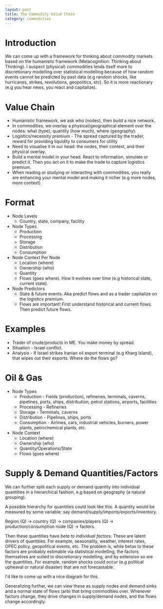 ```yaml
---
layout: post
title: The Commodity Value Chain
category: commodities
---
```




# Introduction

We can come up with a framework for thinking about commodity markets based on the humanistic framework (Metacognition: Thinking about Thinking).  I suspect (physical) commodities lends itself more to discretionary modelling over statistical modelling because of how random events cannot be predicted by past data (e.g random shocks, like hurricanes, strikes, revolutions, geopolitics, etc). So it is more reactionary (e.g you hear news, you react and capitalize).



# Value Chain

* Humanistic framework, we ask who (nodes), then build a nice network.
* In commodities, we overlay a physical/geographical element over the nodes: what (type), quantity (how much), where (geography).
* Logistics/necessity premium - The spread captured by the trader, reward for providing liquidity to consumers for utility
* Need to visualise it in our head: the nodes, their context, and their physical overlay.
* Build a mental model in your head. React to information, simulate or predict it. Then you act on it to make the trade to capture logistics premium.
* When reading or studying or interacting with commodities, you really are enhancing your mental model and making it richer (e.g more nodes, more context).

# Format

* Node Levels
  * Country, state, company, facility
* Node Types
  * Production
  * Processing
  * Storage 
  * Distribution
  * Consumption 
* Node Context Per Node
  * Location (where)
  * Ownership (who)
  * Quantity
  * Flows (goes where). How it evolves over time (e.g historical state, current state).
* Node Predictors
  * State & future events. Aka predict flows and as a trader capitalize on the logistics premium.
  * Flows are important! First understand historical and current flows. Then predict future flows.

# Examples

* Trader of crude/products in ME. You make money by spread.
* Situation - Israel conflict.
* Analysis - If Israel strikes Iranian oil export terminal (e.g Kharg Island), that wipes out their exports. Where do the flows go?

# Oil & Gas

* Node Types
  * Production - Fields (production), refineries, terminals, caverns, pipelines, ports, ships, distribution, petrol stations, airports, facilities
  * Processing - Refineries
  * Storage - Terminals, caverns
  * Distribution - Pipelines, ships, ports
  * Consumption - Airlines, cars, industrial vehicles, burners, power plants, petrochemical plants, etc.
* Node Context
  * Location (where)
  * Ownership (who)
  * Quantity/Operations/State
  * Flows (goes where)




# Supply & Demand Quantities/Factors

We can further split each supply or demand quantity into individual quantities in a hierarchical fashion, e.g based on geography (a natural grouping).

A possible hierarchy for quantities could look like this. A quantity would be measured by some variable: say demand/supply/imports/exports/inventory. 


Region (Q) $\rightarrow$ country (Q) $\rightarrow$ companies/players (Q) $\rightarrow$ production/consumption node (Q) $\rightarrow$ factors.

 
Then these quantities have _beta to individual factors_. These are latent drivers of quantities. For example, seasonality, weather, interest rates, OPEC policy, geopolitical events, etc. The problem is, while betas to these factors are probably estimable via statistical modelling, the factors themselves are suited to discretionary modelling, and by extension so are the quantities. For example, random shocks could occur (e.g political upheaval or natural disaster) that are not forecastable.

I'd like to come up with a nice diagram for this.

Generalizing further, we can view these as supply nodes and demand sinks and a normal state of flows (arb) that bring commodities over. Whenever factors change, they drive changes in supply/demand nodes, and the flows change accordingly.
